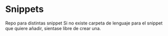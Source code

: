 # Snippets
Repo para distintas snippet
Si no existe carpeta de lenguaje para el snippet que quiere añadir, sientase libre de crear una.
